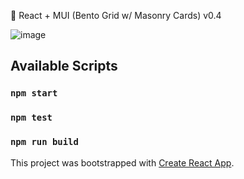 📒 React + MUI (Bento Grid w/ Masonry Cards) v0.4

![image](https://github.com/vtonu/BentoGrid_UI/assets/56773210/c1cdb053-0dc3-4e52-86ca-46fe38601aa7)

## Available Scripts

### `npm start`

### `npm test`

### `npm run build`

This project was bootstrapped with [Create React App](https://github.com/facebook/create-react-app).
